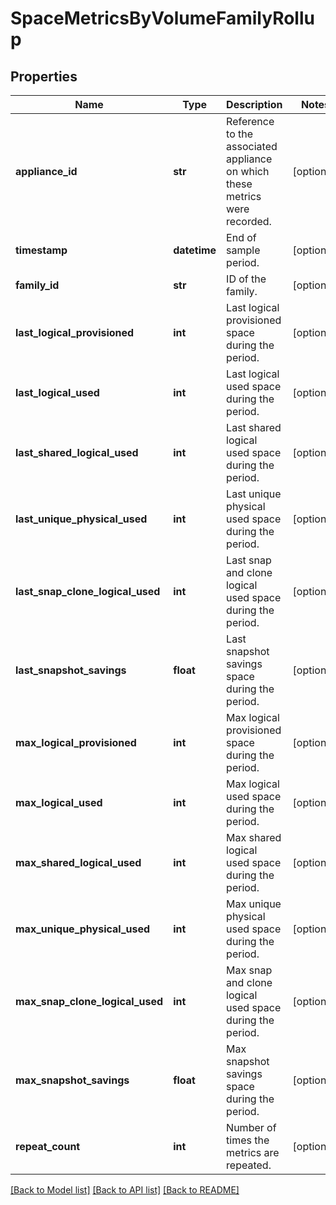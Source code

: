 # SpaceMetricsByVolumeFamilyRollup

## Properties
Name | Type | Description | Notes
------------ | ------------- | ------------- | -------------
**appliance_id** | **str** | Reference to the associated appliance on which these metrics were recorded. | [optional] 
**timestamp** | **datetime** | End of sample period. | [optional] 
**family_id** | **str** | ID of the family. | [optional] 
**last_logical_provisioned** | **int** | Last logical provisioned space during the period. | [optional] 
**last_logical_used** | **int** | Last logical used space during the period. | [optional] 
**last_shared_logical_used** | **int** | Last shared logical used space during the period. | [optional] 
**last_unique_physical_used** | **int** | Last unique physical used space during the period. | [optional] 
**last_snap_clone_logical_used** | **int** | Last snap and clone logical used space during the period. | [optional] 
**last_snapshot_savings** | **float** | Last snapshot savings space during the period. | [optional] 
**max_logical_provisioned** | **int** | Max logical provisioned space during the period. | [optional] 
**max_logical_used** | **int** | Max logical used space during the period. | [optional] 
**max_shared_logical_used** | **int** | Max shared logical used space during the period. | [optional] 
**max_unique_physical_used** | **int** | Max unique physical used space during the period. | [optional] 
**max_snap_clone_logical_used** | **int** | Max snap and clone logical used space during the period. | [optional] 
**max_snapshot_savings** | **float** | Max snapshot savings space during the period. | [optional] 
**repeat_count** | **int** | Number of times the metrics are repeated. | [optional] 

[[Back to Model list]](../README.md#documentation-for-models) [[Back to API list]](../README.md#documentation-for-api-endpoints) [[Back to README]](../README.md)



